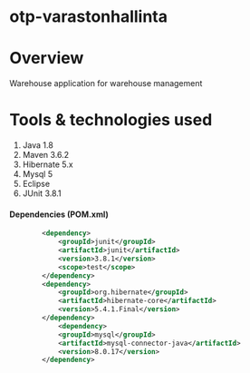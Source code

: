 # otp-varastonhallinta

# Overview
Warehouse application for warehouse management

# Tools & technologies used 
1.	Java 1.8
2.	Maven 3.6.2
3.	Hibernate 5.x
4.	Mysql 5
5.	Eclipse
6.  JUnit 3.8.1

####	Dependencies (POM.xml)
```xml
   		<dependency>
			<groupId>junit</groupId>
			<artifactId>junit</artifactId>
			<version>3.8.1</version>
			<scope>test</scope>
		</dependency>
		<dependency>
			<groupId>org.hibernate</groupId>
			<artifactId>hibernate-core</artifactId>
			<version>5.4.1.Final</version>
		</dependency>
			<dependency>
			<groupId>mysql</groupId>
			<artifactId>mysql-connector-java</artifactId>
			<version>8.0.17</version>
		</dependency>
```